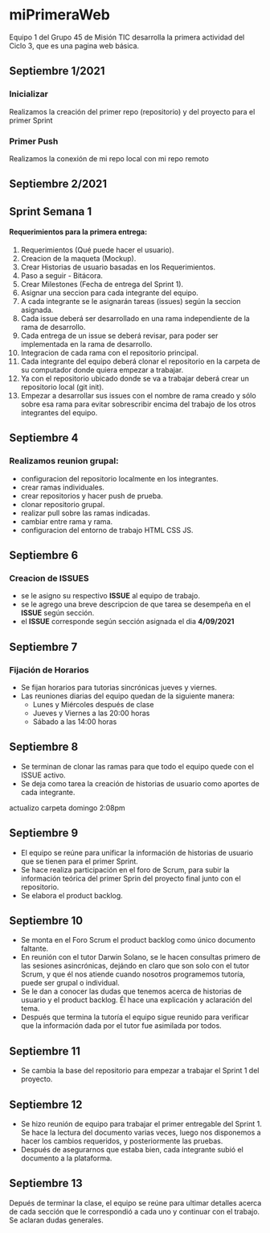 # miPrimeraWeb
Equipo 1 del Grupo 45 de Misión TIC desarrolla la primera actividad del Ciclo 3, que es una pagina web básica.

## Septiembre 1/2021

### Inicializar

Realizamos la creación del primer repo (repositorio) y del proyecto para el primer Sprint

### Primer Push

Realizamos la conexión de mi repo local con mi repo remoto

## Septiembre 2/2021

## Sprint Semana 1

#### Requerimientos para la primera entrega:

1. Requerimientos (Qué puede hacer el usuario).
2. Creacion de la maqueta (Mockup).
3. Crear Historias de usuario basadas en los Requerimientos. 
4. Paso a seguir - Bitácora.
5. Crear Milestones (Fecha de entrega del Sprint 1).
6. Asignar una seccion para cada integrante del equipo.
7. A cada integrante se le asignarán tareas (issues) según la seccion asignada.
8. Cada issue deberá ser desarrollado en una rama independiente de la rama de desarrollo.
9. Cada entrega de un issue se deberá revisar, para poder ser implementada en la rama de desarrollo.
10. Integracion de cada rama con el repositorio principal.
11. Cada integrante del equipo deberá clonar el repositorio en la carpeta de su computador donde quiera empezar a trabajar.
12. Ya con el repositorio ubicado donde se va a trabajar deberá crear un repositorio local (git init).
13. Empezar a desarrollar sus issues con el nombre de rama creado y sólo sobre esa rama para evitar sobrescribir encima del trabajo de los otros integrantes del equipo.

## Septiembre 4

### Realizamos reunion grupal:

- configuracion del repositorio localmente en los integrantes.
- crear ramas individuales.
- crear repositorios y hacer push de prueba.
- clonar repositorio grupal.
- realizar pull sobre las ramas indicadas.
- cambiar entre rama y rama.
- configuracion del entorno de trabajo HTML CSS JS.




## Septiembre 6

### Creacion de ISSUES

- se le asigno su respectivo **ISSUE** al equipo de trabajo.
- se le agrego una breve descripcion de que tarea se desempeña en el **ISSUE** según sección.
- el **ISSUE** corresponde según sección asignada el dia **4/09/2021**


## Septiembre 7

### Fijación de Horarios

* Se fijan horarios para tutorias sincrónicas jueves y viernes.
* Las reuniones diarias del equipo quedan de la siguiente manera:
    - Lunes y Miércoles después de clase
    - Jueves y Viernes a las 20:00 horas
    - Sábado a las 14:00 horas


## Septiembre 8

* Se terminan de clonar las ramas para que todo el equipo quede con el ISSUE activo.
* Se deja como tarea la creación de historias de usuario como aportes de cada integrante.

actualizo carpeta domingo 2:08pm

## Septiembre 9

* El equipo se reúne para unificar la información de historias de usuario que se tienen para el primer Sprint.
* Se hace realiza participación en el foro de Scrum, para subir la información teórica del primer Sprin del proyecto final junto con el repositorio.
* Se elabora el product backlog.

## Septiembre 10

* Se monta en el Foro Scrum el product backlog como único documento faltante.
* En reunión con el tutor Darwin Solano, se le hacen consultas primero de las sesiones asincrónicas, dejándo en claro que son solo con el tutor Scrum, y que él nos atiende cuando nosotros programemos tutoría, puede ser grupal o individual.
* Se le dan a conocer las dudas que tenemos acerca de historias de usuario y el product backlog. Él hace una explicación y aclaración del tema.
* Después que termina la tutoría el equipo sigue reunido para verificar que la información dada por el tutor fue asimilada por todos.

## Septiembre 11

* Se cambia la base del repositorio para empezar a trabajar el Sprint 1 del proyecto.

## Septiembre 12

* Se hizo reunión de equipo para trabajar el primer entregable del Sprint 1. Se hace la lectura del documento varias veces, luego nos disponemos a hacer los cambios requeridos, y posteriormente las pruebas.
* Después de asegurarnos que estaba bien, cada integrante subió el documento a la plataforma.

## Septiembre 13

Depués de terminar la clase, el equipo se reúne para ultimar detalles acerca de cada sección que le correspondió a cada uno y continuar con el trabajo. Se aclaran dudas generales.


